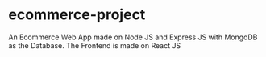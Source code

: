 # ecommerce-project
An Ecommerce Web App made on Node JS and Express JS with MongoDB as the Database. The Frontend is made on React JS 
